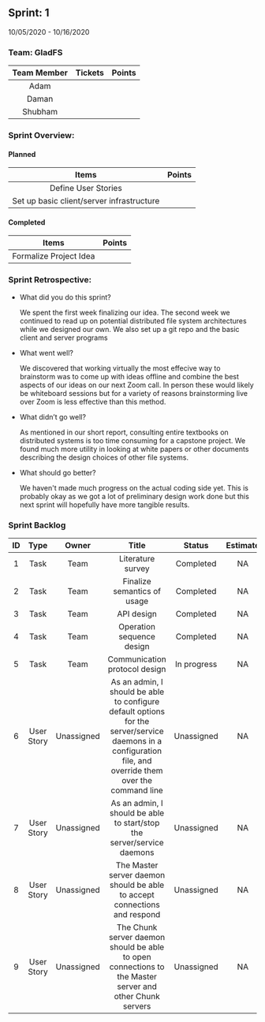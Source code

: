 ## Sprint: 1
10/05/2020 - 10/16/2020

### Team: GladFS
| Team Member | Tickets | Points |
|    :---:    |  :---:  | :----: |
| Adam        |  |  |
| Daman       |  |  |
| Shubham     |  |  |

### Sprint Overview:
#### Planned
| Items | Points |
| :---: | :----: |
| Define User Stories |  |
| Set up basic client/server infrastructure | |
#### Completed
| Items | Points |
| :---: | :----: |
| Formalize Project Idea |  |

### Sprint Retrospective:
* What did you do this sprint?

  We spent the first week finalizing our idea. The second week we continued to read up on potential distributed file system architectures while we designed our own. We also set up a git repo and the basic client and server programs

* What went well?

  We discovered that working virtually the most effecive way to brainstorm was to come up with ideas offline and combine the best aspects of our ideas on our next Zoom call. In person these would likely be whiteboard sessions but for a variety of reasons brainstorming live over Zoom is less effective than this method.
  
* What didn’t go well?

  As mentioned in our short report, consulting entire textbooks on distributed systems is too time consuming for a capstone project. We found much more utility in looking at white papers or other documents describing the design choices of other file systems.

* What should go better?

  We haven't made much progress on the actual coding side yet. This is probably okay as we got a lot of preliminary design work done but this next sprint will hopefully have more tangible results. 

### Sprint Backlog

|  ID  | Type | Owner | Title | Status | Estimate |
| :--: | :--: | :---: | :---: | :----: | :------: |
| 1 | Task       | Team       | Literature survey           | Completed | NA |
| 2 | Task       | Team       | Finalize semantics of usage | Completed | NA |
| 3 | Task       | Team       | API design                  | Completed | NA |
| 4 | Task       | Team       | Operation sequence design   | Completed | NA |
| 5 | Task       | Team       | Communication protocol design | In progress | NA |
| 6 | User Story | Unassigned | As an admin, I should be able to configure default options for the server/service daemons in a configuration file, and override them over the command line | Unassigned | NA |
| 7 | User Story | Unassigned | As an admin, I should be able to start/stop the server/service daemons | Unassigned | NA |
| 8 | User Story | Unassigned | The Master server daemon should be able to accept connections and respond | Unassigned | NA |
| 9 | User Story | Unassigned | The Chunk server daemon should be able to open connections to the Master server and other Chunk servers | Unassigned | NA |
